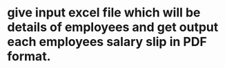 
# give input excel file which will be details of employees and get output each employees salary slip in PDF format.
